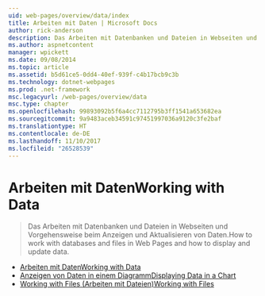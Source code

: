 ```yaml
---
uid: web-pages/overview/data/index
title: Arbeiten mit Daten | Microsoft Docs
author: rick-anderson
description: Das Arbeiten mit Datenbanken und Dateien in Webseiten und Vorgehensweise beim Anzeigen und Aktualisieren von Daten.
ms.author: aspnetcontent
manager: wpickett
ms.date: 09/08/2014
ms.topic: article
ms.assetid: b5d61ce5-0dd4-40ef-939f-c4b17bcb9c3b
ms.technology: dotnet-webpages
ms.prod: .net-framework
msc.legacyurl: /web-pages/overview/data
msc.type: chapter
ms.openlocfilehash: 99893092b5f6a4cc7112795b3ff1541a653682ea
ms.sourcegitcommit: 9a9483aceb34591c97451997036a9120c3fe2baf
ms.translationtype: HT
ms.contentlocale: de-DE
ms.lasthandoff: 11/10/2017
ms.locfileid: "26528539"
---
```

<a name="working-with-data"></a><span data-ttu-id="a6543-103">Arbeiten mit Daten</span><span class="sxs-lookup"><span data-stu-id="a6543-103">Working with Data</span></span>
====================
> <span data-ttu-id="a6543-104">Das Arbeiten mit Datenbanken und Dateien in Webseiten und Vorgehensweise beim Anzeigen und Aktualisieren von Daten.</span><span class="sxs-lookup"><span data-stu-id="a6543-104">How to work with databases and files in Web Pages and how to display and update data.</span></span>


- [<span data-ttu-id="a6543-105">Arbeiten mit Daten</span><span class="sxs-lookup"><span data-stu-id="a6543-105">Working with Data</span></span>](5-working-with-data.md)
- [<span data-ttu-id="a6543-106">Anzeigen von Daten in einem Diagramm</span><span class="sxs-lookup"><span data-stu-id="a6543-106">Displaying Data in a Chart</span></span>](7-displaying-data-in-a-chart.md)
- [<span data-ttu-id="a6543-107">Working with Files (Arbeiten mit Dateien)</span><span class="sxs-lookup"><span data-stu-id="a6543-107">Working with Files</span></span>](working-with-files.md)
